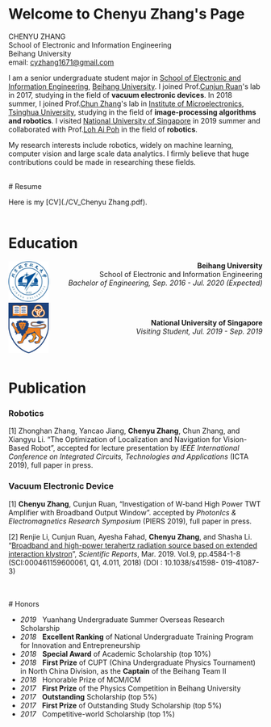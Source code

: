 # Welcome to Chenyu Zhang's Page

CHENYU ZHANG <br>
School of Electronic and Information Engineering <br>
Beihang University <br>
email: <cyzhang1671@gmail.com>

I am a senior undergraduate student major in [School of Electronic and Information Engineering](http://www.ee.buaa.edu.cn/xyjj1/xyjs.htm), [Beihang  University](https://ev.buaa.edu.cn/). I joined Prof.[Cunjun Ruan](http://www.ee.buaa.edu.cn/info/1129/17618.htm)'s lab in 2017, studying in the field of **vacuum electronic devices**. In 2018 summer, I joined Prof.[Chun Zhang](https://www.tsinghua.edu.cn/publish/ime/5910/2015/20150315131055824979933/20150315131055824979933_.html)'s lab in [Institute of Microelectronics](https://www.tsinghua.edu.cn/publish/imeen/5943/index.html), [Tsinghua University](https://www.tsinghua.edu.cn/publish/thu2018en/index.html), studying in the field of **image-processing algorithms and robotics**. I visited [National University of Singapore](http://www.nus.edu.sg/) in 2019 summer and collaborated with Prof.[Loh Ai Poh](https://www.eng.nus.edu.sg/idp/staff/lohaipoh/) in the field of **robotics**.



My research interests include robotics, widely on machine learning, computer vision and large scale data analytics. I firmly believe that huge contributions could be made in researching these fields.

<br>
# Resume

Here is my [CV](./CV_Chenyu Zhang.pdf).
<br><br>
# Education

 <img style="float: left;" src="assets/img/Beihang.jpg" width="80" height="80">  
 
 <p style="text-align: right">  
 <b> Beihang University </b> <br>
  School of Electronic and Information Engineering  <br>
 <i> Bachelor of Engineering, Sep. 2016 - Jul. 2020 (Expected) </i> 
 </p>

 
 <br>
 
 <img style="float: left;" src="assets/img/NUS.png" width="80" height="100">
 <br>
 <p style="text-align: right"> 
 <b> National University of Singapore </b>   <br>
 <i> Visiting Student, Jul. 2019 - Sep. 2019 </i>
 </p>

<br>
<br>

# Publication
### Robotics
[1] Zhonghan Zhang, Yancao Jiang, <b>Chenyu Zhang</b>, Chun Zhang, and Xiangyu Li. “The Optimization of Localization and Navigation for Vision-Based Robot”, accepted for lecture presentation by <i>IEEE International Conference on Integrated Circuits, Technologies and Applications</i> (ICTA 2019), full paper in press.

### Vacuum Electronic Device
[1] <b>Chenyu Zhang</b>, Cunjun Ruan, “Investigation of W-band High Power TWT Amplifier with Broadband Output Window”. accepted by <i>PhotonIcs & Electromagnetics Research Symposium</i> (PIERS 2019), full paper in press.  

[2] Renjie Li, Cunjun Ruan, Ayesha Fahad, **Chenyu Zhang**, and Shasha Li. “[Broadband and high-power terahertz radiation source based on extended interaction klystron](https://www.nature.com/articles/s41598-019-41087-3)”, *Scientific Reports*, Mar. 2019. Vol.9, pp.4584-1-8 (SCI:000461159600061, Q1, 4.011, 2018) (DOI : 10.1038/s41598- 019-41087-3)

<br>
<br>
# Honors

* *2019* &nbsp;  Yuanhang Undergraduate Summer Overseas Research Scholarship
* *2018*  &nbsp; **Excellent Ranking** of National Undergraduate Training Program for Innovation and Entrepreneurship
* *2018* &nbsp;  **Special Award** of Academic Scholarship (top 10%)
* *2018*  &nbsp; **First Prize** of CUPT (China Undergraduate Physics Tournament) in North China Division, as the **Captain** of the Beihang Team Ⅱ
* *2018* &nbsp;  Honorable Prize of MCM/ICM
* *2017* &nbsp;  **First Prize** of the Physics Competition in Beihang University
* *2017*  &nbsp; **Outstanding** Scholarship (top 5%)
* *2017* &nbsp;  **First Prize** of Outstanding Study Scholarship (top 5%)
* *2017* &nbsp;  Competitive-world Scholarship (top 1%)

